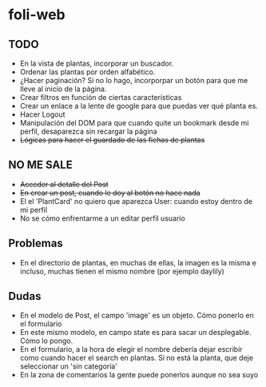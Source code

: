 # foli-web



## TODO
- En la vista de plantas, incorporar un buscador.
- Ordenar las plantas por orden alfabético.
- ¿Hacer paginación? Si no lo hago, incorporpar un botón para que me lleve al inicio de la página.
- Crear filtros en función de ciertas características
- Crear un enlace a la lente de google para que puedas ver qué planta es.
- Hacer Logout
- Manipulación del DOM para que cuando quite un bookmark desde mi perfil, desaparezca sin recargar la página
- ~~Lógicas para hacer el guardado de las fichas de plantas~~

## NO ME SALE
- ~~Acceder al detalle del Post~~
- ~~En crear un post, cuando le doy al botón no hace nada~~
- El el 'PlantCard' no quiero que aparezca User: cuando estoy dentro de mi perfil
- No se cómo enfrentarme a un editar perfil usuario

## Problemas
- En el directorio de plantas, en muchas de ellas, la imagen es la misma e incluso, muchas tienen el mismo nombre (por ejemplo daylily)

## Dudas
- En el modelo de Post, el campo 'image' es un objeto. Cómo ponerlo en el formulario
- En este mismo modelo, en campo state es para sacar un desplegable. Cómo lo pongo.
- En el formulario, a la hora de elegir el nombre debería dejar escribir como cuando hacer el search en plantas.
Si no está la planta, que deje seleccionar un 'sin categoría'
- En la zona de comentarios la gente puede ponerlos aunque no sea suyo